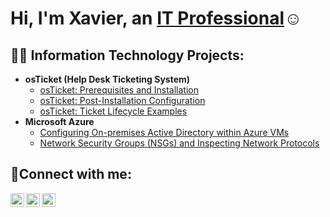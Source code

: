 <h1>Hi, I'm Xavier, an <a href="https://linkedin.com/in/Josh">IT Professional</a>☺</h1>

<h2>👨‍💻 Information Technology Projects:</h2>

- <b>osTicket (Help Desk Ticketing System)</b>
  - [osTicket: Prerequisites and Installation](https://github.com/Xavierburton/osticket-prereqs)
  - [osTicket: Post-Installation Configuration](https://github.com/Xavierburton/post-install-config)
  - [osTicket: Ticket Lifecycle Examples](https://github.com/Xavierburton/ticket-lifecycle)
- <b>Microsoft Azure</b>
  - [Configuring On-premises Active Directory within Azure VMs](https://github.com/Xavierburton/configure-ad)
  - [Network Security Groups (NSGs) and Inspecting Network Protocols](https://github.com/Xavierburton/azure-network-protocols)

<h2>🤳Connect with me:</h2>

[<img align="left" alt="Josh | Twitter" width="22px" src="https://cdn.jsdelivr.net/npm/simple-icons@v3/icons/twitter.svg" />][twitter]
[<img align="left" alt="Josh | LinkedIn" width="22px" src="https://cdn.jsdelivr.net/npm/simple-icons@v3/icons/linkedin.svg" />][linkedin]
[<img align="left" alt="Josh | Instagram" width="22px" src="https://cdn.jsdelivr.net/npm/simple-icons@v3/icons/instagram.svg" />][instagram]

[twitter]: https://twitter.com/Josh
[instagram]: https://www.instagram.com/Josh
[linkedin]: https://linkedin.com/in/xavierburton777

